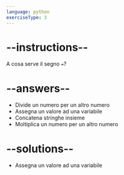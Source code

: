 ```yaml
---
language: python
exerciseType: 3
---
```


# --instructions--

A cosa serve il segno `=`?

# --answers--

- Divide un numero per un altro numero
- Assegna un valore ad una variabile
- Concatena stringhe insieme
- Moltiplica un numero per un altro numero

# --solutions--

- Assegna un valore ad una variabile
